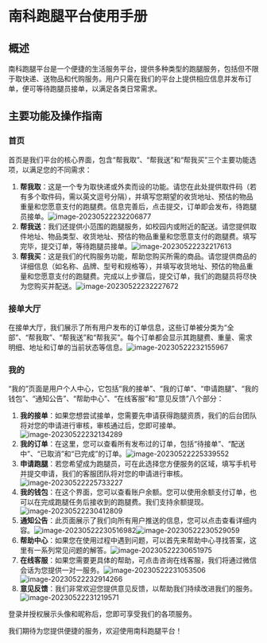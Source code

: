 # 南科跑腿平台使用手册

## 概述

南科跑腿平台是一个便捷的生活服务平台，提供多种类型的跑腿服务，包括但不限于取快递、送物品和代购服务。用户只需在我们的平台上提供相应信息并发布订单，便可等待跑腿员接单，以满足各类日常需求。

## 主要功能及操作指南

### 首页

首页是我们平台的核心界面，包含“帮我取”、“帮我送”和“帮我买”三个主要功能选项，以满足您的不同需求：

1. **帮我取**：这是一个专为取快递或外卖而设的功能。请您在此处提供取件码（若有多个取件码，需以英文逗号分隔），并填写您期望的收货地址、预估的物品重量和您愿意支付的跑腿费。信息完善后，点击提交，订单即会发布，待跑腿员接单。![image-20230522232206877](img\image-20230522232206877.png)
2. **帮我送**：我们还提供小范围的跑腿服务，如校园内或附近的配送。请您提供取件地址、物品类型、收货地址、预估的物品重量和您愿意支付的跑腿费。填写完毕，提交订单，等待跑腿员接单。![image-20230522232217613](img\image-20230522232217613.png)
3. **帮我买**：这是我们的代购服务功能，帮助您购买所需的商品。请您提供商品的详细信息（如名称、品牌、型号和规格等），并填写收货地址、预估的物品重量和您愿意支付的跑腿费。完成以上步骤后，提交订单，我们的跑腿员将尽快为您购买并配送。![image-20230522232227672](img\image-20230522232227672.png)

### 接单大厅

在接单大厅，我们展示了所有用户发布的订单信息，这些订单被分类为“全部”、“帮我取”、“帮我送”和“帮我买”。每个订单都会显示其跑腿费、重量、需求明细、地址和订单的当前状态等信息。![image-20230522232155967](img\image-20230522232155967.png)

### 我的

“我的”页面是用户个人中心，它包括“我的接单”、“我的订单”、“申请跑腿”、“我的钱包”、“通知公告”、“帮助中心”、“在线客服”和“意见反馈”八个部分：

1. **我的接单**：如果您想尝试接单，您需要先申请获得跑腿资质，我们的后台团队将对您的申请进行审核，审核通过后，您即可接单。![image-20230522232134289](img\image-20230522232134289.png)
2. **我的订单**：在这里，您可以查看所有发布过的订单，包括“待接单”、“配送中”、“已取消”和“已完成”的订单。![image-20230522225339552](img\image-20230522225339552.png)
3. **申请跑腿**：若您希望成为跑腿员，可在此选择您方便服务的区域，填写手机号并提交申请，我们的客服团队将对您的申请进行审核。![image-20230522225733227](img\image-20230522225733227.png)
4. **我的钱包**：在这个界面，您可以查看账户余额。您可以使用余额支付订单，也可以在完成跑腿任务后接收到的跑腿费。我们支持余额提现。![image-20230522230412809](img\image-20230522230412809.png)
5. **通知公告**：此页面展示了我们向所有用户推送的信息，您可以点击查看详细内容。![image-20230522230516982](img\image-20230522230516982.png)![image-20230522230529059](img\image-20230522230529059.png)
6. **帮助中心**：如果您在使用过程中遇到问题，可以首先来帮助中心寻找答案，这里有一系列常见问题的解答。![image-20230522230651975](img\image-20230522230651975.png)
7. **在线客服**：如果您需要更具体的帮助，可点击咨询在线客服，我们将通过微信会话为您提供一对一服务。![image-20230522231053506](img\image-20230522231053506.png)![image-20230522232914266](img\image-20230522232914266.png)
8. **意见反馈**：我们非常欢迎您提供意见反馈，以帮助我们持续改进我们的服务。![image-20230522231219571](img\image-20230522231219571.png)

登录并授权展示头像和昵称后，您即可享受我们的各项服务。

我们期待为您提供便捷的服务，欢迎使用南科跑腿平台！